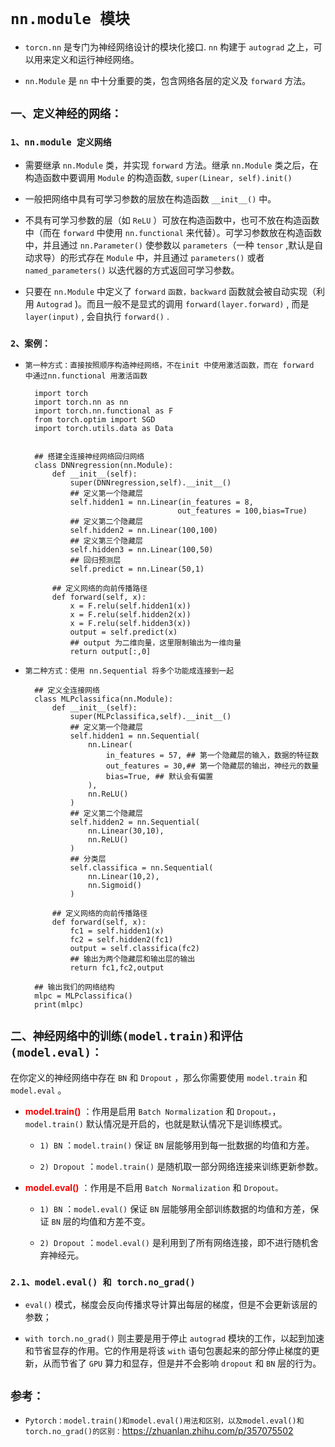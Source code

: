 # `nn.module 模块`

* `torcn.nn` 是专门为神经网络设计的模块化接口. `nn` 构建于 `autograd` 之上，可以用来定义和运行神经网络。

* `nn.Module` 是 `nn` 中十分重要的类，包含网络各层的定义及 `forward` 方法。

## `一、定义神经的网络：`

### `1、nn.module 定义网络`

* 需要继承 `nn.Module` 类，并实现 `forward` 方法。继承 `nn.Module` 类之后，在构造函数中要调用 `Module` 的构造函数, `super(Linear, self).init()`

* 一般把网络中具有可学习参数的层放在构造函数 `__init__()` 中。

* 不具有可学习参数的层（如 `ReLU` ）可放在构造函数中，也可不放在构造函数中（而在 `forward` 中使用 `nn.functional` 来代替）。可学习参数放在构造函数中，并且通过 `nn.Parameter()` 使参数以 `parameters`（一种 `tensor` ,默认是自动求导）的形式存在 `Module` 中，并且通过 `parameters()` 或者 `named_parameters()` 以迭代器的方式返回可学习参数。
* 只要在 `nn.Module` 中定义了 `forward` `函数，backward` 函数就会被自动实现（利用 `Autograd` )。而且一般不是显式的调用 `forward(layer.forward)` , 而是 `layer(input)` , 会自执行 `forward()` .


### `2、案例：`

* `第一种方式：直接按照顺序构造神经网络，不在init 中使用激活函数，而在 forward 中通过nn.functional 用激活函数 `

        import torch
        import torch.nn as nn
        import torch.nn.functional as F
        from torch.optim import SGD
        import torch.utils.data as Data


        ## 搭建全连接神经网络回归网络
        class DNNregression(nn.Module):
            def __init__(self):
                super(DNNregression,self).__init__()
                ## 定义第一个隐藏层
                self.hidden1 = nn.Linear(in_features = 8,
                                        out_features = 100,bias=True)
                ## 定义第二个隐藏层
                self.hidden2 = nn.Linear(100,100)
                ## 定义第三个隐藏层
                self.hidden3 = nn.Linear(100,50)
                ## 回归预测层
                self.predict = nn.Linear(50,1)

            ## 定义网络的向前传播路径   
            def forward(self, x):
                x = F.relu(self.hidden1(x))
                x = F.relu(self.hidden2(x))
                x = F.relu(self.hidden3(x))
                output = self.predict(x)
                ## output 为二维向量，这里限制输出为一维向量
                return output[:,0]



* `第二种方式：使用 nn.Sequential 将多个功能成连接到一起`

        ## 定义全连接网络
        class MLPclassifica(nn.Module):
            def __init__(self):
                super(MLPclassifica,self).__init__()
                ## 定义第一个隐藏层
                self.hidden1 = nn.Sequential(
                    nn.Linear(
                        in_features = 57, ## 第一个隐藏层的输入，数据的特征数
                        out_features = 30,## 第一个隐藏层的输出，神经元的数量
                        bias=True, ## 默认会有偏置
                    ),
                    nn.ReLU()
                )
                ## 定义第二个隐藏层
                self.hidden2 = nn.Sequential(
                    nn.Linear(30,10),
                    nn.ReLU()
                )
                ## 分类层
                self.classifica = nn.Sequential(
                    nn.Linear(10,2),
                    nn.Sigmoid()
                )

            ## 定义网络的向前传播路径   
            def forward(self, x):
                fc1 = self.hidden1(x)
                fc2 = self.hidden2(fc1)
                output = self.classifica(fc2)
                ## 输出为两个隐藏层和输出层的输出
                return fc1,fc2,output
                
        ## 输出我们的网络结构
        mlpc = MLPclassifica()
        print(mlpc)



## `二、神经网络中的训练(model.train)和评估(model.eval)：`


在你定义的神经网络中存在 `BN`  和 `Dropout` ，那么你需要使用 `model.train` 和 `model.eval` 。

* <font color='red' >__model.train()__</font> ：作用是启用 `Batch Normalization` 和 `Dropout。`，`model.train()` 默认情况是开启的，也就是默认情况下是训练模式。

    * `1) BN` ：`model.train()` 保证 `BN` 层能够用到每一批数据的均值和方差。
    
    * `2) Dropout` ：`model.train()` 是随机取一部分网络连接来训练更新参数。


* <font color='red' >__model.eval()__</font> ：作用是不启用 `Batch Normalization` 和 `Dropout。`

    * `1) BN` ：`model.eval()` 保证 `BN` 层能够用全部训练数据的均值和方差，保证 `BN` 层的均值和方差不变。
    
    * `2) Dropout` ：`model.eval()` 是利用到了所有网络连接，即不进行随机舍弃神经元。


### `2.1、model.eval() 和 torch.no_grad()`

* `eval()` 模式，梯度会反向传播求导计算出每层的梯度，但是不会更新该层的参数；

* `with torch.no_grad()` 则主要是用于停止 `autograd` 模块的工作，以起到加速和节省显存的作用。它的作用是将该 `with` 语句包裹起来的部分停止梯度的更新，从而节省了 `GPU` 算力和显存，但是并不会影响 `dropout` 和 `BN` 层的行为。


## `参考：`


* `Pytorch：model.train()和model.eval()用法和区别，以及model.eval()和torch.no_grad()的区别：`https://zhuanlan.zhihu.com/p/357075502